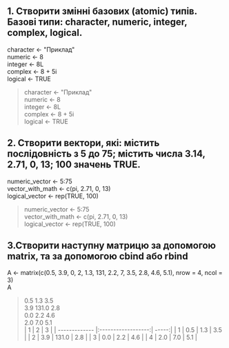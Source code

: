 ## 1.	Створити змінні базових (atomic) типів. Базові типи: character, numeric, integer, complex, logical. ##
character <- "Приклад" <br>
numeric <- 8 <br>
integer <- 8L <br>
complex <- 8 + 5i <br>
logical <- TRUE <br>
> character <- "Приклад" <br>
> numeric <- 8 <br>
> integer <- 8L <br>
> complex <- 8 + 5i <br>
> logical <- TRUE <br>
## 2.	Створити вектори, які: містить послідовність з 5 до 75; містить числа 3.14, 2.71, 0, 13; 100 значень TRUE. ## 
numeric_vector <- 5:75 <br>
vector_with_math <- c(pi, 2.71, 0, 13) <br>
logical_vector <- rep(TRUE, 100) <br>
> numeric_vector <- 5:75 <br>
> vector_with_math <- c(pi, 2.71, 0, 13) <br>
> logical_vector <- rep(TRUE, 100) <br>
## 3.Створити наступну матрицю за допомогою matrix, та за допомогою cbind або rbind ##
A <- matrix(c(0.5, 3.9, 0, 2, 1.3, 131, 2.2, 7, 3.5, 2.8, 4.6, 5.1), nrow = 4, ncol = 3) <br>
A
> 0.5     1.3    3.5 <br>
> 3.9     131.0  2.8 <br>
> 0.0     2.2    4.6 <br>
> 2.0     7.0    5.1 <br>
| 1       | 2                | 3 |
| ------------- |:------------------:| -----:|
| 1     | 0.5    | 1.3 |  3.5 |
| 2     | 3.9    | 131.0 |  2.8 |
| 3     | 0.0    | 2.2 |  4.6 |
| 4     | 2.0    | 7.0 |  5.1 |
